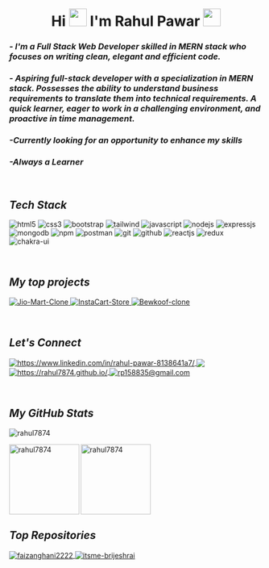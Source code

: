 <!----------------------------------- Heading Section ------------------------------------>
<h1 align="center">
    Hi
    <img src="https://media.tenor.com/z2xJqhCpneIAAAAM/wave-hand.gif" width="35">
    I'm Rahul Pawar
    <img src="https://camo.githubusercontent.com/d3359cb00ab0b5ed8f2e1fe3fceb4fbaf3b614340f8c0db99c17b9f50b351770/68747470733a2f2f656d6f6a69732e736c61636b6d6f6a69732e636f6d2f656d6f6a69732f696d616765732f313533313834393433302f343234362f626c6f622d73756e676c61737365732e6769663f31353331383439343330" width="35">
</h1>



<!----------------------------------- About Section ------------------------------------>
<h3>
    <i>- I'm a Full Stack Web Developer skilled in MERN stack who focuses on writing clean, elegant and efficient code.</i>
</h3>
<h3>
    <i>- Aspiring full-stack developer with a specialization in MERN stack. Possesses the ability to understand business requirements to translate them into technical requirements. A quick learner, eager to work in a challenging environment, and proactive in time management.</i>
</h3>
<h3>
    <i>-Currently looking for an opportunity to enhance my skills</i>
</h3>

<h3>
    <i>-Always a Learner</i>
</h3>
<br>



<!----------------------------------- Profile View Section ------------------------------------>





<!----------------------------------- Tech Stack Section ------------------------------------>

<h2><i>Tech Stack</i></h2>

<p>
    <img src="https://img.shields.io/badge/HTML5-E34F26?style=for-the-badge&logo=html5&logoColor=white" alt="html5" />
    <img src="https://img.shields.io/badge/CSS3-1572B6?style=for-the-badge&logo=css3&logoColor=white" alt="css3" />
    <img src="https://img.shields.io/badge/Bootstrap-563D7C?style=for-the-badge&logo=bootstrap&logoColor=white" alt="bootstrap" />
    <img src="https://img.shields.io/badge/Tailwind_CSS-38B2AC?style=for-the-badge&logo=tailwind-css&logoColor=white" alt="tailwind" />
    <img src="https://img.shields.io/badge/JavaScript-323330?style=for-the-badge&logo=javascript&logoColor=F7DF1E" alt="javascript" />
    <img src="https://img.shields.io/badge/Node.js-339933?style=for-the-badge&logo=nodedotjs&logoColor=white" alt="nodejs" />
    <img src="https://img.shields.io/badge/Express.js-000000?style=for-the-badge&logo=express&logoColor=white" alt="expressjs" />
    <img src="https://img.shields.io/badge/MongoDB-4EA94B?style=for-the-badge&logo=mongodb&logoColor=white" alt="mongodb" />
    <img src="https://img.shields.io/badge/npm-CB3837?style=for-the-badge&logo=npm&logoColor=white" alt="npm" />
    <img src="https://img.shields.io/badge/Postman-FF6C37?style=for-the-badge&logo=Postman&logoColor=white" alt="postman" />
    <img src="https://img.shields.io/badge/Git-f44d27?style=for-the-badge&logo=git&logoColor=white" alt="git" />
    <img src="https://img.shields.io/badge/GitHub-100000?style=for-the-badge&logo=github&logoColor=white" alt="github" />
    <img src="https://img.shields.io/badge/React-20232A?style=for-the-badge&logo=react&logoColor=61DAFB" alt="reactjs" />
    <img src="https://img.shields.io/badge/Redux-593D88?style=for-the-badge&logo=redux&logoColor=white" alt="redux" />
    <img src="https://img.shields.io/badge/Chakra%20UI-3bc7bd?style=for-the-badge&logo=chakraui&logoColor=white" alt="chakra-ui" />
   
</p>
<br>

<!----------------------------------- Project Section ------------------------------------>

<h2><i>My top projects</i></h2>


<p align="left">
    <a href="https://github.com/faizanghani2222/Jio-Mart-Clone-" target="blank">
        <img src="https://img.shields.io/static/v1?style=for-the-badge&message=Jio-Mart Clone&color=000000&logo=Nike&logoColor=FFFFFF&label=" alt="Jio-Mart-Clone" />
    </a>
    <a href="https://github.com/itsme-brijeshrai/InstaCart-Clone" target="blank">
        <img src="https://img.shields.io/static/v1?style=for-the-badge&message=InstaCart Clone&color=1BB91F&logo=tmux&logoColor=FFFFFF&label=" alt="InstaCart-Store" />
    </a>
    <a href="https://github.com/Rahul7874/Bewakoof.com-clone" target="blank">
        <img src="https://img.shields.io/static/v1?style=for-the-badge&message=Bewkoof Clone&color=FD3A5C&logo=hotjar&logoColor=FFFFFF&label=" alt="Bewkoof-clone" />
    </a>
</p>
<br>
<!----------------------------------- Social Media Links Section ------------------------------------>

<h2><i>Let's Connect</i></h2>


<p align="left">
    <a href="https://www.linkedin.com/in/rahul-pawar-8138641a7/">
        <img align="center" src="https://img.shields.io/badge/LinkedIn-0077B5?style=for-the-badge&logo=linkedin&logoColor=white" alt="https://www.linkedin.com/in/rahul-pawar-8138641a7/" />
    </a>
    <a href="https://twitter.com/RahulPa65623765?t=7fngqlk_A_ja0OJHc1npnA&s=08">
        <img align="center" src="https://img.shields.io/badge/Twitter-1DA1F2?style=for-the-badge&logo=twitter&logoColor=white" althttps://twitter.com/RahulPa65623765?t=7fngqlk_A_ja0OJHc1npnA&s=08" />
    </a>
    <a href="https://rahul7874.github.io/">
        <img align="center" src="https://img.shields.io/badge/Portfolio-18A303?style=for-the-badge&logo=ionic&logoColor=white" alt="https://rahul7874.github.io/" />
    </a>
    <a title="rp158835@gmail.com" href="mailto:rp158835@gmail.com">
        <img align="center" src="https://img.shields.io/badge/Gmail-D14836?style=for-the-badge&logo=gmail&logoColor=white" alt="rp158835@gmail.com" />
    </a>
</p>
<br>



<!----------------------------------- GitHub Stats Section ------------------------------------>
  <h2><i>My GitHub Stats</i></h2>
<p align="left"> <img src="https://komarev.com/ghpvc/?username=rahul7874&label=Profile%20views&color=0e75b6&style=flat" alt="rahul7874" /> </p>
<p>
    <img align="left" src="https://github-readme-stats.vercel.app/api?username=rahul7874&show_icons=true&locale=en&theme=dark" alt="rahul7874"  height="139" />
    <img align="center" src="https://github-readme-stats.vercel.app/api/top-langs/?username=rahul7874&layout=compact&exclude_repo=Lybrate-Website-Clone-Version-2.0,Lybrate-Website-Clone,Adidas-Clone&hide=Shell&border_radius=0&theme=dark" alt="rahul7874" height="139" />
</p>
                                                                                                                                                 
                                                                                                                                                   
 <h2><i>Top Repositories</i></h2>


<p>
    <a href="https://github.com/faizanghani2222/Jio-Mart-Clone-">
        <img align="center" src="https://github-readme-stats.vercel.app/api/pin/?username=faizanghani2222&repo=Jio-Mart-Clone-&locale=en&border_radius=0&theme=dark" alt="faizanghani2222" />
    </a>
    <a href="https://github.com/itsme-brijeshrai/InstaCart-Clone">
        <img align="center" src="https://github-readme-stats.vercel.app/api/pin/?username=itsme-brijeshrai&repo=InstaCart-Clone&locale=en&border_radius=0&theme=dark" alt="itsme-brijeshrai" />
    </a>     
    </p>
                                                                                                                                                   
                                                                                                                                                   
